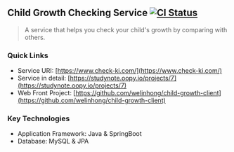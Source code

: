 ## Child Growth Checking Service [![CI Status](https://github.com/MJbae/child-growth-server/actions/workflows/production.yml/badge.svg?branch=main)](https://github.com/MJbae/child-growth-server/actions/workflows/production.yml)
> A service that helps you check your child's growth by comparing with others.
### Quick Links
* Service URI: [https://www.check-ki.com/](https://www.check-ki.com/)
* Service in detail: [https://studynote.oopy.io/projects/7](https://studynote.oopy.io/projects/7)
* Web Front Project: [https://github.com/welinhong/child-growth-client](https://github.com/welinhong/child-growth-client)
### Key Technologies
* Application Framework: Java & SpringBoot
* Database: MySQL & JPA
